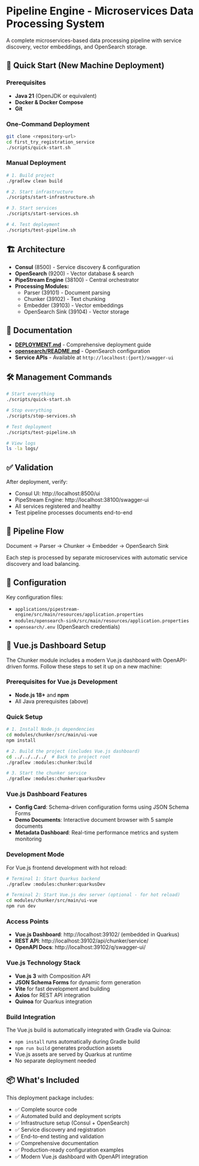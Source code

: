 # Pipeline Engine - Microservices Data Processing System

A complete microservices-based data processing pipeline with service discovery, vector embeddings, and OpenSearch storage.

## 🚀 Quick Start (New Machine Deployment)

### Prerequisites
- **Java 21** (OpenJDK or equivalent)
- **Docker & Docker Compose**
- **Git**

### One-Command Deployment
```bash
git clone <repository-url>
cd first_try_registration_service
./scripts/quick-start.sh
```

### Manual Deployment
```bash
# 1. Build project
./gradlew clean build

# 2. Start infrastructure
./scripts/start-infrastructure.sh

# 3. Start services  
./scripts/start-services.sh

# 4. Test deployment
./scripts/test-pipeline.sh
```

## 🏗️ Architecture

- **Consul** (8500) - Service discovery & configuration
- **OpenSearch** (9200) - Vector database & search
- **PipeStream Engine** (38100) - Central orchestrator
- **Processing Modules:**
  - Parser (39101) - Document parsing
  - Chunker (39102) - Text chunking  
  - Embedder (39103) - Vector embeddings
  - OpenSearch Sink (39104) - Vector storage

## 📖 Documentation

- **[DEPLOYMENT.md](DEPLOYMENT.md)** - Comprehensive deployment guide
- **[opensearch/README.md](opensearch/README.md)** - OpenSearch configuration
- **Service APIs** - Available at `http://localhost:{port}/swagger-ui`

## 🛠️ Management Commands

```bash
# Start everything
./scripts/quick-start.sh

# Stop everything  
./scripts/stop-services.sh

# Test deployment
./scripts/test-pipeline.sh

# View logs
ls -la logs/
```

## ✅ Validation

After deployment, verify:
- Consul UI: http://localhost:8500/ui
- PipeStream Engine: http://localhost:38100/swagger-ui
- All services registered and healthy
- Test pipeline processes documents end-to-end

## 🎯 Pipeline Flow

Document → Parser → Chunker → Embedder → OpenSearch Sink

Each step is processed by separate microservices with automatic service discovery and load balancing.

## 🔧 Configuration

Key configuration files:
- `applications/pipestream-engine/src/main/resources/application.properties`
- `modules/opensearch-sink/src/main/resources/application.properties`
- `opensearch/.env` (OpenSearch credentials)

## 🎨 Vue.js Dashboard Setup

The Chunker module includes a modern Vue.js dashboard with OpenAPI-driven forms. Follow these steps to set it up on a new machine:

### Prerequisites for Vue.js Development
- **Node.js 18+** and **npm**
- All Java prerequisites (above)

### Quick Setup
```bash
# 1. Install Node.js dependencies
cd modules/chunker/src/main/ui-vue
npm install

# 2. Build the project (includes Vue.js dashboard)
cd ../../../../  # Back to project root
./gradlew :modules:chunker:build

# 3. Start the chunker service
./gradlew :modules:chunker:quarkusDev
```

### Vue.js Dashboard Features
- **Config Card**: Schema-driven configuration forms using JSON Schema Forms
- **Demo Documents**: Interactive document browser with 5 sample documents
- **Metadata Dashboard**: Real-time performance metrics and system monitoring

### Development Mode
For Vue.js frontend development with hot reload:
```bash
# Terminal 1: Start Quarkus backend
./gradlew :modules:chunker:quarkusDev

# Terminal 2: Start Vue.js dev server (optional - for hot reload)
cd modules/chunker/src/main/ui-vue
npm run dev
```

### Access Points
- **Vue.js Dashboard**: http://localhost:39102/ (embedded in Quarkus)
- **REST API**: http://localhost:39102/api/chunker/service/
- **OpenAPI Docs**: http://localhost:39102/q/swagger-ui/

### Vue.js Technology Stack
- **Vue.js 3** with Composition API
- **JSON Schema Forms** for dynamic form generation
- **Vite** for fast development and building
- **Axios** for REST API integration
- **Quinoa** for Quarkus integration

### Build Integration
The Vue.js build is automatically integrated with Gradle via Quinoa:
- `npm install` runs automatically during Gradle build
- `npm run build` generates production assets
- Vue.js assets are served by Quarkus at runtime
- No separate deployment needed

## 📦 What's Included

This deployment package includes:
- ✅ Complete source code
- ✅ Automated build and deployment scripts
- ✅ Infrastructure setup (Consul + OpenSearch)
- ✅ Service discovery and registration
- ✅ End-to-end testing and validation
- ✅ Comprehensive documentation
- ✅ Production-ready configuration examples
- ✅ Modern Vue.js dashboard with OpenAPI integration